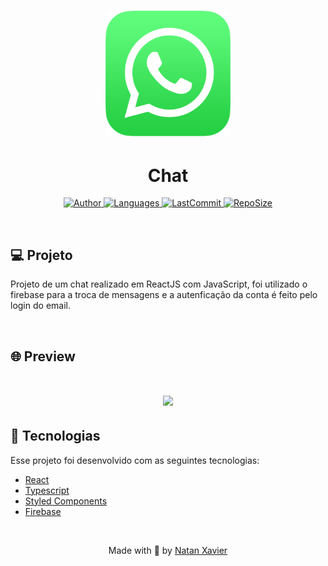 <h1 align="center">
  <img alt="Barber" title="#delicinha" src="github/logo.png" width="200px"/>
</h1>

<h1 align="center">Chat</h1>

<p align="center">
  <a href="https://github.com/nataxaa">
    <img alt="Author" src="https://img.shields.io/badge/author-nataxaa-33A1F2?style=flat-square">
  </a>

  <a href="#">
    <img alt="Languages" src="https://img.shields.io/github/languages/count/nataxaa/chat_app-reactjs?color=33A1F2&style=flat-square">
  </a>

  <a href="https://github.com/nataxaa/BarberShop/commits/master">
    <img alt="LastCommit" src="https://img.shields.io/github/last-commit/nataxaa/chat_app-reactjs?color=33A1F2&style=flat-square">
  </a>

  <a href="#">
    <img alt="RepoSize" src="https://img.shields.io/github/repo-size/nataxaa/chat_app-reactjs?color=33A1F2&style=flat-square">
  </a>

</p>

<br />

## 💻 Projeto

Projeto de um chat realizado em ReactJS com JavaScript, foi utilizado o firebase para a troca de mensagens e a autenficação da conta 
é feito pelo login do email.  

<br />

## 🌐 Preview

<h1 align="center">
    <img src="github/chat_video.gif" />
</h1>

## 🚀 Tecnologias

Esse projeto foi desenvolvido com as seguintes tecnologias:

- [React](https://reactjs.org)
- [Typescript](https://www.typescriptlang.org/)
- [Styled Components](https://styled-components.com/)
- [Firebase](https://firebase.com/)

<br />



<p align="center">
  Made with 💙 by <a href="https://www.linkedin.com/in/natan-xavier-a266a0228/"> Natan Xavier </a>
</p>

